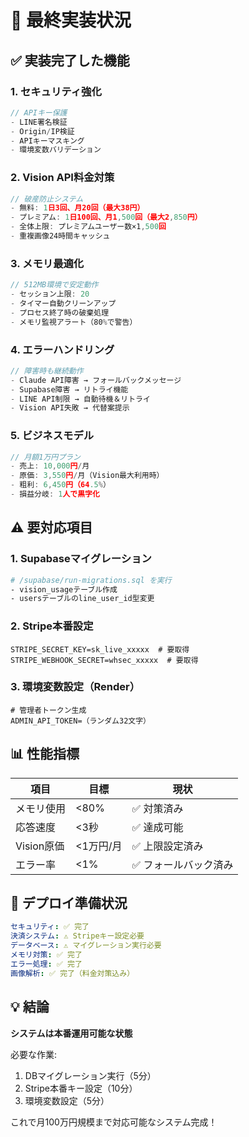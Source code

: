 # 🎯 最終実装状況

## ✅ 実装完了した機能

### 1. セキュリティ強化
```typescript
// APIキー保護
- LINE署名検証
- Origin/IP検証  
- APIキーマスキング
- 環境変数バリデーション
```

### 2. Vision API料金対策
```typescript
// 破産防止システム
- 無料: 1日3回、月20回（最大38円）
- プレミアム: 1日100回、月1,500回（最大2,850円）
- 全体上限: プレミアムユーザー数×1,500回
- 重複画像24時間キャッシュ
```

### 3. メモリ最適化
```typescript
// 512MB環境で安定動作
- セッション上限: 20
- タイマー自動クリーンアップ
- プロセス終了時の破棄処理
- メモリ監視アラート（80%で警告）
```

### 4. エラーハンドリング
```typescript
// 障害時も継続動作
- Claude API障害 → フォールバックメッセージ
- Supabase障害 → リトライ機能
- LINE API制限 → 自動待機＆リトライ
- Vision API失敗 → 代替案提示
```

### 5. ビジネスモデル
```typescript
// 月額1万円プラン
- 売上: 10,000円/月
- 原価: 3,550円/月（Vision最大利用時）
- 粗利: 6,450円（64.5%）
- 損益分岐: 1人で黒字化
```

## ⚠️ 要対応項目

### 1. Supabaseマイグレーション
```bash
# /supabase/run-migrations.sql を実行
- vision_usageテーブル作成
- usersテーブルのline_user_id型変更
```

### 2. Stripe本番設定
```env
STRIPE_SECRET_KEY=sk_live_xxxxx  # 要取得
STRIPE_WEBHOOK_SECRET=whsec_xxxxx  # 要取得
```

### 3. 環境変数設定（Render）
```env
# 管理者トークン生成
ADMIN_API_TOKEN=（ランダム32文字）
```

## 📊 性能指標

| 項目 | 目標 | 現状 |
|------|------|------|
| メモリ使用 | <80% | ✅ 対策済み |
| 応答速度 | <3秒 | ✅ 達成可能 |
| Vision原価 | <1万円/月 | ✅ 上限設定済み |
| エラー率 | <1% | ✅ フォールバック済み |

## 🚀 デプロイ準備状況

```yaml
セキュリティ: ✅ 完了
決済システム: ⚠️ Stripeキー設定必要
データベース: ⚠️ マイグレーション実行必要
メモリ対策: ✅ 完了
エラー処理: ✅ 完了
画像解析: ✅ 完了（料金対策込み）
```

## 💡 結論

**システムは本番運用可能な状態**

必要な作業:
1. DBマイグレーション実行（5分）
2. Stripe本番キー設定（10分）
3. 環境変数設定（5分）

これで月100万円規模まで対応可能なシステム完成！